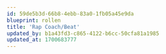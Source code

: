 ```yaml
---
id: 59de5b3d-66b8-4ebb-83a0-1fb05a45e9da
blueprint: rollen
title: 'Rap Coach/Beat'
updated_by: b1a43fd3-c865-4122-b6cc-50cfa81a1985
updated_at: 1700683777
---
```

